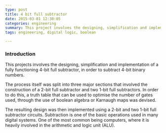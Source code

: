 ```yaml
---
type: post
title: 4 bit full subtractor
date: 2015-03-01 12:30:05
categories: engineering
summary: This project involves the designing, simplification and implementation of a full functioning 4 bit full subtractor.
tags: engineering, digital logic, boolean

---
```


### Introduction

This projects involves the designing, simplification and implementation of a fully functioning 4-bit full subtractor, in order to subtract 4-bit binary numbers. 

The process itself was split into three major sections that involved the construction of a 2-bit full subtractor and two 1-bit full subtractors. In order to do this, a truth table that can be used to optimise the number of gates used, through the use of boolean algebra or Karnaugh maps was devised. 

The resulting design was then implemented using a 2-bit and two 1-bit full subtractor circuits. Subtraction is one of the basic operations used in many digital systems. One of the most common being computers, where it is heavily involved in the arithmetic and logic unit (ALU). 

